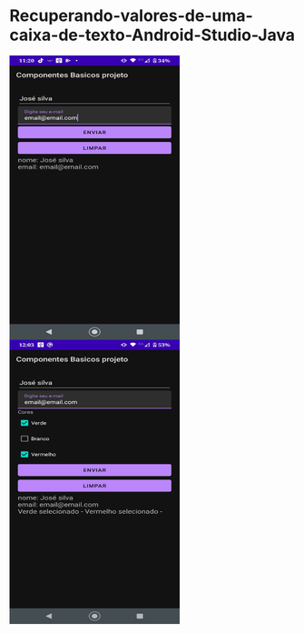 # Recuperando-valores-de-uma-caixa-de-texto-Android-Studio-Java

<div>
 <img align="left" alt="imagem1" height="500" width="300" src="img.jpeg">
 <img align="left" alt="imagem2" height="500" width="300" src="img2.jpeg">
</div>
